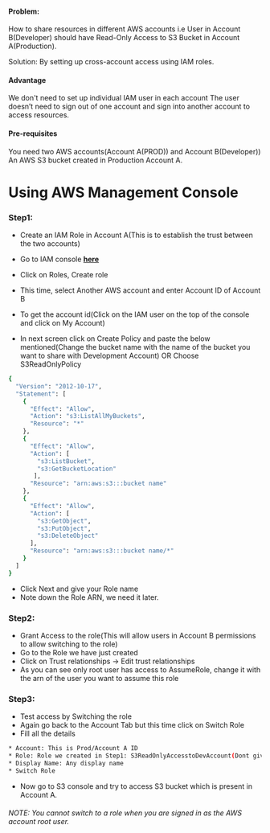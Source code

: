 #### Problem: 
How to share resources in different AWS accounts i.e User in Account B(Developer) should have Read-Only Access to S3 Bucket in Account A(Production).

Solution: By setting up cross-account access using IAM roles.

#### Advantage

We don't need to set up individual IAM user in each account
The user doesn’t need to sign out of one account and sign into another account to access resources.

#### Pre-requisites
You need two AWS accounts(Account A(PROD)) and Account B(Developer))
An AWS S3 bucket created in Production Account A.

# Using AWS Management Console

### Step1: 
* Create an IAM Role in Account A(This is to establish the trust between the two accounts)

* Go to IAM console [**here**](https://console.aws.amazon.com/iam/home?region=us-west-2#/home)
* Click on Roles, Create role
* This time, select Another AWS account and enter Account ID of Account B
* To get the account id(Click on the IAM user on the top of the console and click on My Account)
* In next screen click on Create Policy and paste the below mentioned(Change the bucket name with the name of the bucket you want to share with Development Account) OR Choose S3ReadOnlyPolicy
```sh
{
  "Version": "2012-10-17",
  "Statement": [
    {
      "Effect": "Allow",
      "Action": "s3:ListAllMyBuckets",
      "Resource": "*"
    },
    {
      "Effect": "Allow",
      "Action": [
        "s3:ListBucket",
        "s3:GetBucketLocation"
       ],
      "Resource": "arn:aws:s3:::bucket name"
    },
    {
      "Effect": "Allow",
      "Action": [
        "s3:GetObject",
        "s3:PutObject",
        "s3:DeleteObject"
      ],
      "Resource": "arn:aws:s3:::bucket name/*"
    }
  ]
}
```
* Click Next and give your Role name
* Note down the Role ARN, we need it later.

### Step2:
* Grant Access to the role(This will allow users in Account B permissions to allow switching to the role)
* Go to the Role we have just created
* Click on Trust relationships → Edit trust relationships
* As you can see only root user has access to AssumeRole, change it with the arn of the user you want to assume this role

### Step3:
* Test access by Switching the role
* Again go back to the Account Tab but this time click on Switch Role
* Fill all the details
```sh
* Account: This is Prod/Account A ID
* Role: Role we created in Step1: S3ReadOnlyAccesstoDevAccount(Dont give full arn here just the Role name)
* Display Name: Any display name
* Switch Role
```
* Now go to S3 console and try to access S3 bucket which is present in Account A.

###### NOTE: You cannot switch to a role when you are signed in as the AWS account root user.
